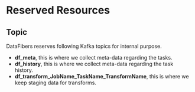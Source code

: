 # Reserved Resources

## Topic

DataFibers reserves following Kafka topics for internal purpose.

* **df\_meta**, this is where we collect meta-data regarding the tasks.
* **df\_history**, this is where we collect meta-data regarding the task history.
* **df\_transform\_JobName\_TaskName\_TransformName**, this is where we keep staging data for transforms.

